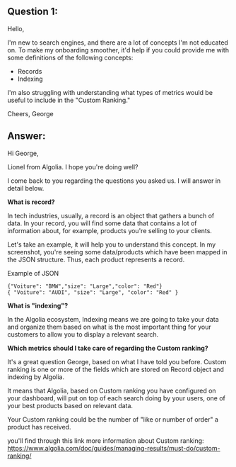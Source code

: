 ﻿
## Question 1: 

Hello,

I'm new to search engines, and there are a lot of concepts I'm not educated on. To make my onboarding smoother, it'd help if you could provide me with some definitions of the following concepts:

-   Records
-   Indexing

I'm also struggling with understanding what types of metrics would be useful to include in the "Custom Ranking."

Cheers, George

  
## Answer: 
Hi George,

Lionel from Algolia.
I hope you're doing well?

I come back to you regarding the questions you asked us. I will answer in detail below.

**What is record?**

In tech industries, usually, a record is an object that gathers a bunch of data. In your record, you will find some data that contains a lot of information about, for example, products you're selling to your clients.


Let's take an example, it will help you to understand this concept. In my screenshot, you're seeing some data/products which have been mapped in the JSON structure. Thus, each product represents a record.

Example of JSON 

    {"Voiture": "BMW","size": "Large","color": "Red"}
    { "Voiture": "AUDI", "size": "Large", "color": "Red" }

**What is "indexing"?**

In the Algolia ecosystem, Indexing means we are going to take your data and organize them based on what is the most important thing for your customers to allow you to display a relevant search.

**Which metrics should I take care of regarding the Custom ranking?**

It's a great question George, based on what I have told you before. Custom ranking is one or more of the fields which are stored on Record object and indexing by Algolia.

It means that Algolia, based on Custom ranking you have configured on your dashboard, will put on top of each search doing by your users, one of your best products based on relevant data.

Your Custom ranking could be the number of "like or number of order" a product has received.

you'll find through this link more information about Custom ranking: https://www.algolia.com/doc/guides/managing-results/must-do/custom-ranking/
